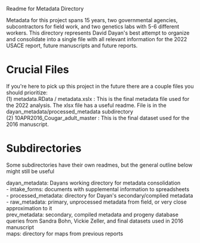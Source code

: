 Readme for Metadata Directory

Metadata for this project spans 15 years, two governmental agencies, subcontractors for field work, and two genetics labs with 5-6 different workers. This directory represents David Dayan's best attempt to organize and consolidate into a single file with all relevant information for the 2022 USACE report, future manuscripts and future reports. 

# Crucial Files

If you're here to pick up this project in the future there are a couple files you should prioritize:  
(1) metadata.RData / metadata.xslx : This is the final metadata file used for the 2022 analysis. The xlsx file has a useful readme. File is in the dayan_metadata/processed_metadata subdirectory  
(2) 10APR2016_Cougar_adult_master : This is the final dataset used for the 2016 manuscript.  

# Subdirectories

Some subdirectories have their own readmes, but the general outline below might still be useful

dayan_metadata: Dayans working directory for metadata consolidation  
      - intake_forms: documents with supplemental information to spreadsheets  
      - processed_metadata: directory for Dayan's secondary/complied metadata  
      - raw_metadata: primary, unprocessed metadata from field, or very close approximation to it  
prev_metadata: secondary, compiled metadata and progeny database queries from Sandra Bohn, Vickie Zeller, and final datasets used in 2016 manuscript  
maps: directory for maps from previous reports  
